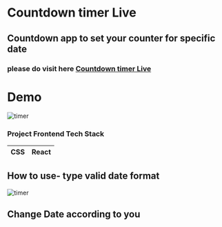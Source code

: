 

# Countdown timer Live

##  Countdown app to set your counter for specific date



### please do visit here [Countdown timer Live](https://react-countdown.ahmedshaf02.now.sh/)




 # Demo
![timer](https://user-images.githubusercontent.com/59289789/89722998-b6ec6b80-d9a5-11ea-9d36-bbfde1c4a6ab.gif)



### Project Frontend Tech Stack
| CSS | React |
| --- | --- |




## How to use- type valid date format
![timer](https://firebasestorage.googleapis.com/v0/b/fir-login-react-66d68.appspot.com/o/images%2Fcount.PNG?alt=media&token=2709732c-07c7-4415-ba65-0a04f073907d)



## Change Date according to you



